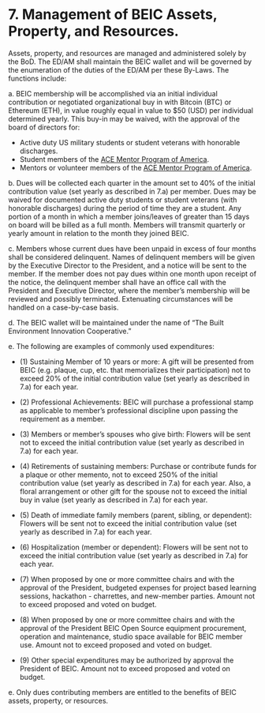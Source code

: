 # 7. Management of BEIC Assets, Property, and Resources. 

Assets, property, and resources are managed and administered solely by the BoD.  The ED/AM shall maintain the BEIC wallet and will be governed by the enumeration of the duties of the ED/AM per these By-Laws. The functions include: 

a. BEIC membership will be accomplished via an initial individual contribution or negotiated organizational buy in with Bitcoin (BTC) or Ethereum (ETH), in value roughly equal in value to $50 (USD) per individual determined yearly.  This buy-in may be waived, with the approval of the board of directors for: 

* Active duty US military students or student veterans with honorable discharges.
* Student members of the [ACE Mentor Program of America](http://www.acementor.org/).
* Mentors or volunteer members of the [ACE Mentor Program of America](http://www.acementor.org/).

b. Dues will be collected each quarter in the amount set to 40% of the initial contribution value (set yearly as described in 7.a) per member.  Dues may be waived for documented active duty students or student veterans (with honorable discharges) during the period of time they are a student.  Any portion of a month in which a member joins/leaves of greater than 15 days on board will be billed as a full month. Members will transmit  quarterly or yearly amount in relation to the month they joined BEIC. 

c.  Members whose current dues have been unpaid in excess of four months shall be considered delinquent.  Names of delinquent members will be given by the Executive Director to the President, and a notice will be sent to the member.  If the member does not pay dues within one month upon receipt of the notice, the delinquent member shall have an office call with the President and Executive Director, where the member’s membership will be reviewed and possibly terminated.  Extenuating circumstances will be handled on a case-by-case basis.

d. The BEIC wallet will be maintained under the name of “The Built Environment Innovation Cooperative.” 

e. The following are examples of commonly used expenditures: 

  * (1) Sustaining Member of 10 years or more: A gift will be presented from BEIC (e.g. plaque, cup, etc. that memorializes their participation) not to exceed 20% of the initial contribution value (set yearly as described in 7.a) for each year. 

  * (2) Professional Achievements: BEIC will purchase a professional stamp as applicable to member’s professional discipline upon passing the requirement as a member. 

  * (3) Members or member’s spouses who give birth: Flowers will be sent not to exceed the initial contribution value (set yearly as described in 7.a) for each year. 

  * (4) Retirements of sustaining members: Purchase or contribute funds for a plaque or other memento, not to exceed 250% of the initial contribution value (set yearly as described in 7.a) for each year.  Also, a floral arrangement or other gift for the spouse not to exceed the initial buy in value (set yearly as described in 7.a) for each year. 

  * (5) Death of immediate family members (parent, sibling, or dependent): Flowers will be sent not to exceed the initial contribution value (set yearly as described in 7.a) for each year. 

  * (6) Hospitalization (member or dependent): Flowers will be sent not to exceed the initial contribution value (set yearly as described in 7.a) for each year. 

  * (7) When proposed by one or more committee chairs and with the approval of the President, budgeted expenses for project based learning sessions, hackathon - charrettes, and new-member parties.  Amount not to exceed proposed and voted on budget.

  * (8) When proposed by one or more committee chairs and with the approval of the President BEIC Open Source equipment procurement, operation and maintenance, studio space available for BEIC member use.  Amount not to exceed proposed and voted on budget.

  * (9) Other special expenditures may be authorized by approval the President of BEIC.   Amount not to exceed proposed and voted on budget.

e. Only dues contributing members are entitled to the benefits of BEIC assets, property, or resources. 
